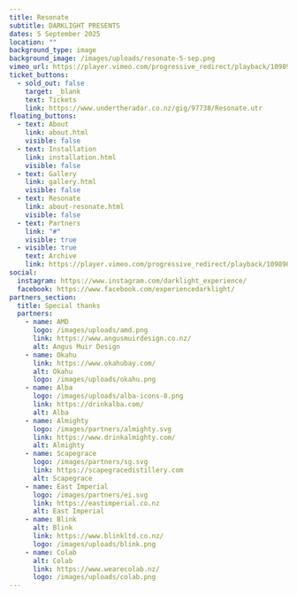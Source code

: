 ```yaml
---
title: Resonate
subtitle: DARKLIGHT PRESENTS
dates: 5 September 2025
location: ""
background_type: image
background_image: /images/uploads/resonate-5-sep.png
vimeo_url: https://player.vimeo.com/progressive_redirect/playback/1098907408/rendition/1080p/file.mp4?loc=external&signature=2a8e6c8e0fecc39d6f581a4c445218e4e2e62079454b53f292f49f2603812d7b
ticket_buttons:
  - sold_out: false
    target: _blank
    text: Tickets
    link: https://www.undertheradar.co.nz/gig/97738/Resonate.utr
floating_buttons:
  - text: About
    link: about.html
    visible: false
  - text: Installation
    link: installation.html
    visible: false
  - text: Gallery
    link: gallery.html
    visible: false
  - text: Resonate
    link: about-resonate.html
    visible: false
  - text: Partners
    link: "#"
    visible: true
  - visible: true
    text: Archive
    link: https://player.vimeo.com/progressive_redirect/playback/1098907408/rendition/1080p/file.mp4?loc=external&signature=2a8e6c8e0fecc39d6f581a4c445218e4e2e62079454b53f292f49f2603812d7b
social:
  instagram: https://www.instagram.com/darklight_experience/
  facebook: https://www.facebook.com/experiencedarklight/
partners_section:
  title: Special thanks
  partners:
    - name: AMD
      logo: /images/uploads/amd.png
      link: https://www.angusmuirdesign.co.nz/
      alt: Angus Muir Design
    - name: Okahu
      link: https://www.okahubay.com/
      alt: Okahu
      logo: /images/uploads/okahu.png
    - name: Alba
      logo: /images/uploads/alba-icons-8.png
      link: https://drinkalba.com/
      alt: Alba
    - name: Almighty
      logo: /images/partners/almighty.svg
      link: https://www.drinkalmighty.com/
      alt: Almighty
    - name: Scapegrace
      logo: /images/partners/sg.svg
      link: https://scapegracedistillery.com
      alt: Scapegrace
    - name: East Imperial
      logo: /images/partners/ei.svg
      link: https://eastimperial.co.nz
      alt: East Imperial
    - name: Blink
      alt: Blink
      link: https://www.blinkltd.co.nz/
      logo: /images/uploads/blink.png
    - name: Colab
      alt: Colab
      link: https://www.wearecolab.nz/
      logo: /images/uploads/colab.png
---
```

